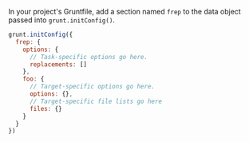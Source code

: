 In your project's Gruntfile, add a section named `frep` to the data object passed into `grunt.initConfig()`.

```js
grunt.initConfig({
  frep: {
    options: {
      // Task-specific options go here.
      replacements: []
    },
    foo: {
      // Target-specific options go here.
      options: {},
      // Target-specific file lists go here
      files: {}
    }
  }
})
```